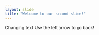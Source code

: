```yaml
---
layout: slide
title: "Welcome to our second slide!"
---
```

Changing text
Use the left arrow to go back!